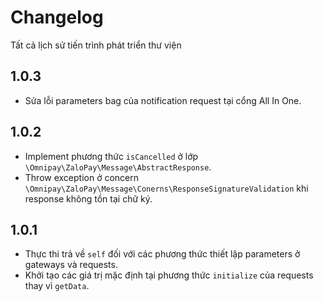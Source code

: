 # Changelog

Tất cả lịch sử tiến trình phát triển thư viện

## 1.0.3

- Sửa lỗi parameters bag của notification request tại cổng All In One.

## 1.0.2

- Implement phương thức `isCancelled` ở lớp `\Omnipay\ZaloPay\Message\AbstractResponse`.
- Throw exception ở concern `\Omnipay\ZaloPay\Message\Conerns\ResponseSignatureValidation` khi response không tồn tại chữ ký.

## 1.0.1

- Thực thi trả về `self` đối với các phương thức thiết lập parameters ở gateways và requests.
- Khởi tạo các giá trị mặc định tại phương thức `initialize` của requests thay vì `getData`.

